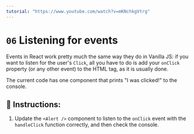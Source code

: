```yaml
---
tutorial: "https://www.youtube.com/watch?v=mKNchkgVtrg"
---
```


# `06` Listening for events

Events in React work pretty much the same way they do in Vanilla JS: if you want to listen for the user's `Click`, all you have to do is add your `onClick` property (or any other event) to the HTML tag, as it is usually done.

The current code has one component that prints "I was clicked!" to the console.

## 📝 Instructions:

1. Update the `<Alert />` component to listen to the `onClick` event with the `handleClick` function correctly, and then check the console.


